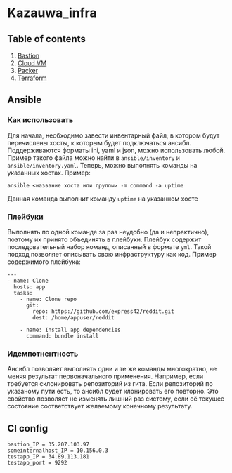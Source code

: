 # Kazauwa_infra

## Table of contents

1. [Bastion](https://github.com/Otus-DevOps-2019-08/Kazauwa_infra/tree/master/wiki/bastion.md)
2. [Cloud VM](https://github.com/Otus-DevOps-2019-08/Kazauwa_infra/tree/master/wiki/cloud_vm.md)
3. [Packer](https://github.com/Otus-DevOps-2019-08/Kazauwa_infra/tree/master/wiki/packer.md)
4. [Terraform](https://github.com/Otus-DevOps-2019-08/Kazauwa_infra/tree/master/wiki/terraform.md)

## Ansible

### Как использовать
Для начала, необходимо завести инвентарный файл, в котором будут перечислены хосты, к которым будет подключаться ансибл. Поддерживаются форматы ini, yaml и json, можно использовать любой. Пример такого файла можно найти в `ansible/inventory` и `ansible/inventory.yaml`. Теперь, можно выполнять команды на указанных хостах. Пример:
```
ansible <название хоста или группы> -m command -a uptime
```
Данная команда выполнит команду `uptime` на указанном хосте

### Плейбуки
Выполнять по одной команде за раз неудобно (да и непрактично), поэтому их принято объединять в плейбуки. Плейбук содержит последовательный набор команд, описанный в формате `yml`. Такой подход позволяет описывать свою инфраструктуру как код. Пример содержимого плейбука:
```
---
- name: Clone
  hosts: app
  tasks:
    - name: Clone repo
      git:
        repo: https://github.com/express42/reddit.git
        dest: /home/appuser/reddit

    - name: Install app dependencies
      command: bundle install
```

### Идемпотнентность
Ансибл позволяет выполнять одни и те же команды многократно, не меняя результат первоначального применения. Например, если требуется склонировать репозиторий из гита. Если репозиторий по указаному пути есть, то ансибл будет клонировать его повторно. Это свойство позволяет не изменять лишний раз систему, если её текущее состояние соответствует желаемому конечному результату.

## CI config

```
bastion_IP = 35.207.103.97
someinternalhost_IP = 10.156.0.3
testapp_IP = 34.89.113.181
testapp_port = 9292
```
